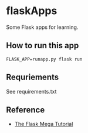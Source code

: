 # flaskApps
Some Flask apps for learning.

## How to run this app

`FLASK_APP=runapp.py flask run`

## Requriements

See requirements.txt

## Reference

+ [The Flask Mega Tutorial](https://blog.miguelgrinberg.com/post/the-flask-mega-tutorial-part-i-hello-world)
